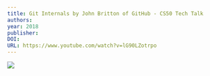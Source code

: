 ```yaml
---
title: Git Internals by John Britton of GitHub - CS50 Tech Talk
authors: 
year: 2018
publisher: 
DOI: 
URL: https://www.youtube.com/watch?v=lG90LZotrpo
---
```


![](https://www.youtube.com/watch?v=lG90LZotrpo)